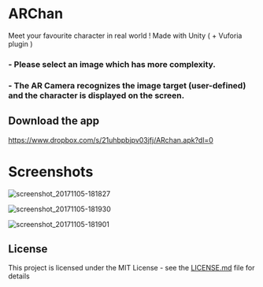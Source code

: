 # ARChan
Meet your favourite character in real world !  Made with Unity ( + Vuforia plugin )

### - Please select an image which has more complexity.
### - The AR Camera recognizes the image target (user-defined) and the character is displayed on the screen. 

## Download the app 

https://www.dropbox.com/s/21uhbpbjpv03jfj/ARchan.apk?dl=0

# Screenshots



![screenshot_20171105-181827](https://user-images.githubusercontent.com/31897425/32414900-233dfa20-c256-11e7-897e-db5e72dd98d5.png)


![screenshot_20171105-181930](https://user-images.githubusercontent.com/31897425/32414902-29cdcd52-c256-11e7-85fa-8768e00b1973.png)


![screenshot_20171105-181901](https://user-images.githubusercontent.com/31897425/32414903-29feabde-c256-11e7-88ff-92d547e0e6f7.png)

## License

This project is licensed under the MIT License - see the [LICENSE.md](LICENSE.md) file for details


